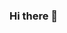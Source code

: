 ### Hi there 👋

<!--
**helmakyhara/helmakyhara** is a ✨ _special_ ✨ repository because its `README.md` (this file) appears on your GitHub profile.

Here are some ideas to get you started:

- I graduated from Middlesex University with a Product Design Engineering degree.
- I am curruntly a trainee Full Stack Engineer at IT CareerSwitch.
- I am actively engaged in mixed martial arts Muay Thai training.

- 🔭 I’m currently working on ...
- 🌱 I’m currently learning ...
- 👯 I’m looking to collaborate on ...
- 🤔 I’m looking for help with ...
- 💬 Ask me about ...
- 📫 How to reach me: ...
- 😄 Pronouns: ...
- ⚡ Fun fact: ...
-->

